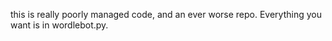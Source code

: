 this is really poorly managed code, and an ever worse repo. Everything you want is in wordlebot.py.
